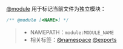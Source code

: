 [@module](http://usejsdoc.org/tags-module.html) 用于标记当前文件为独立模块：

```js
/** @module [<NAME>] */
```

> - NAMEPATH：`module:MODULE_NAME`
> - 相关标签：[@namespace](http://usejsdoc.org/tags-namespace.html) [@exports](http://usejsdoc.org/tags-exports.html)
